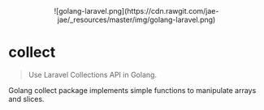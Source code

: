 
<center>![golang-laravel.png](https://cdn.rawgit.com/jae-jae/_resources/master/img/golang-laravel.png)</center>

# collect
 > Use Laravel Collections API in Golang.
 
 Golang collect package  implements simple functions to manipulate arrays and slices.
